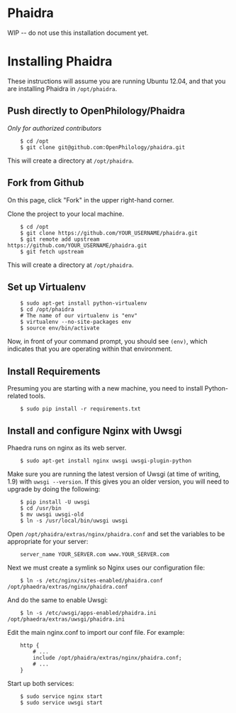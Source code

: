 Phaidra
===

WIP -- do not use this installation document yet.

Installing Phaidra
===
These instructions will assume you are running Ubuntu 12.04, and that you are installing Phaidra in `/opt/phaidra`.

Push directly to OpenPhilology/Phaidra
---
*Only for authorized contributors*

		$ cd /opt
		$ git clone git@github.com:OpenPhilology/phaidra.git

This will create a directory at `/opt/phaidra`. 

Fork from Github
---
On this page, click "Fork" in the upper right-hand corner.

Clone the project to your local machine.

		$ cd /opt
		$ git clone https://github.com/YOUR_USERNAME/phaidra.git
		$ git remote add upstream https://github.com/YOUR_USERNAME/phaidra.git
		$ git fetch upstream

This will create a directory at `/opt/phaidra`. 

Set up Virtualenv
---

		$ sudo apt-get install python-virtualenv 
		$ cd /opt/phaidra
		# The name of our virtualenv is "env"
		$ virtualenv --no-site-packages env
		$ source env/bin/activate

Now, in front of your command prompt, you should see `(env)`, which indicates that you are operating within that environment.

Install Requirements
---
Presuming you are starting with a new machine, you need to install Python-related tools.

		$ sudo pip install -r requirements.txt


Install and configure Nginx with Uwsgi
---
Phaedra runs on nginx as its web server.

		$ sudo apt-get install nginx uwsgi uwsgi-plugin-python

Make sure you are running the latest version of Uwsgi (at time of writing, 1.9) with `uwsgi --version`. If this gives you an older version, you will need to upgrade by doing the following:

		$ pip install -U uwsgi
		$ cd /usr/bin
		$ mv uwsgi uwsgi-old
		$ ln -s /usr/local/bin/uwsgi uwsgi

Open `/opt/phaidra/extras/nginx/phaidra.conf` and set the variables to be appropriate for your server:

		server_name YOUR_SERVER.com www.YOUR_SERVER.com

Next we must create a symlink so Nginx uses our configuration file:

		$ ln -s /etc/nginx/sites-enabled/phaidra.conf /opt/phaedra/extras/nginx/phaidra.conf

And do the same to enable Uwsgi:

		$ ln -s /etc/uwsgi/apps-enabled/phaidra.ini /opt/phaedra/extras/uwsgi/phaidra.ini

Edit the main nginx.conf to import our conf file. For example:

		http {
			# ...
			include /opt/phaidra/extras/nginx/phaidra.conf;
			# ...
		}

Start up both services:

		$ sudo service nginx start
		$ sudo service uwsgi start


